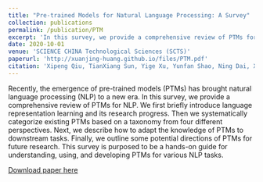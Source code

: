 ```yaml
---
title: "Pre-trained Models for Natural Language Processing: A Survey"
collection: publications
permalink: /publication/PTM
excerpt: 'In this survey, we provide a comprehensive review of PTMs for NLP.'
date: 2020-10-01
venue: 'SCIENCE CHINA Technological Sciences (SCTS)'
paperurl: 'http://xuanjing-huang.github.io/files/PTM.pdf'
citation: 'Xipeng Qiu, TianXiang Sun, Yige Xu, Yunfan Shao, Ning Dai, Xuanjing Huang, Pre-trained Models for Natural Language Processing: A Survey, SCIENCE CHINA Technological Sciences (SCTS) , 2020, Vol. 63(10), pp. 1872–1897'
---
```

Recently, the emergence of pre-trained models (PTMs) has brought natural language processing (NLP) to a new era. In this survey, we provide a comprehensive review of PTMs for NLP. We first briefly introduce language representation learning and its research progress. Then we systematically categorize existing PTMs based on a taxonomy from four different perspectives. Next, we describe how to adapt the knowledge of PTMs to downstream tasks. Finally, we outline some potential directions of PTMs for future research. This survey is purposed to be a hands-on guide for understanding, using, and developing PTMs for various NLP tasks.

[Download paper here](http://xuanjing-huang.github.io/files/PTM.pdf)
